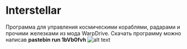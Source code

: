 # Interstellar
Программа для управления космическими кораблями, радарами и прочими железками из мода WarpDrive.
Скачать программу можно написав **pastebin run 1bVb0fvh**
![alt text](https://raw.githubusercontent.com/rrrGame/OpenComputers/master/Applications/Interstellar/screenshots/25-05-2018%2019-37-41.png)

